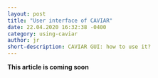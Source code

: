 ```yaml
---
layout: post
title: "User interface of CAVIAR"
date: 22.04.2020 16:32:38 -0400
category: using-caviar 
author: jr
short-description: CAVIAR GUI: how to use it?
---
```


**This article is coming soon**



